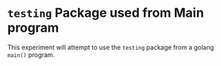 `testing` Package used from Main program
========================================

This experiment will attempt to use the `testing` package from a golang `main()`
program.